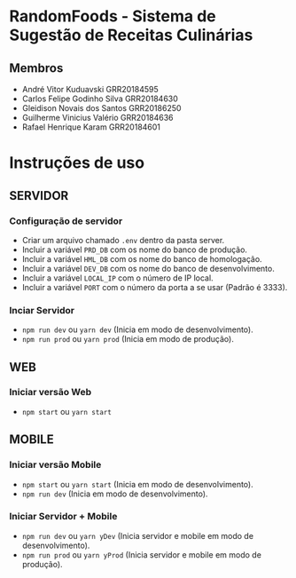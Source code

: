 # RandomFoods - Sistema de Sugestão de Receitas Culinárias
## Membros
  - André Vitor Kuduavski GRR20184595
  - Carlos Felipe Godinho Silva GRR20184630
  - Gleidison Novais dos Santos GRR20186250
  - Guilherme Vinicius Valério GRR20184636
  - Rafael Henrique Karam GRR20184601

# Instruções de uso
## SERVIDOR
### Configuração de servidor
  - Criar um arquivo chamado `.env` dentro da pasta server.
  - Incluir a variável `PRD_DB` com os nome do banco de produção.
  - Incluir a variável `HML_DB` com os nome do banco de homologação.
  - Incluir a variável `DEV_DB` com os nome do banco de desenvolvimento.
  - Incluir a variável `LOCAL_IP` com o número de IP local.
  - Incluir a variável `PORT` com o número da porta a se usar (Padrão é 3333).
### Inciar Servidor
  - `npm run dev` ou `yarn dev` (Inicia em modo de desenvolvimento).
  - `npm run prod` ou `yarn prod` (Inicia em modo de produção).

## WEB
### Iniciar versão Web
  - `npm start` ou `yarn start`

## MOBILE
### Iniciar versão Mobile
  - `npm start` ou `yarn start` (Inicia em modo de desenvolvimento).
  - `npm run dev` (Inicia em modo de desenvolvimento).

### Iniciar Servidor + Mobile
  - `npm run dev` ou `yarn yDev` (Inicia servidor e mobile em modo de desenvolvimento).
  - `npm run prod` ou `yarn yProd` (Inicia servidor e mobile em modo de produção).
